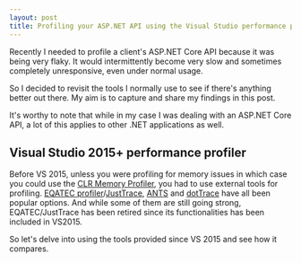 ```yaml
---
layout: post
title: Profiling your ASP.NET API using the Visual Studio performance profiler
---
```


Recently I needed to profile a client's ASP.NET Core API because it was being very flaky. It would intermittently become very slow and sometimes completely unresponsive, even under normal usage.

So I decided to revisit the tools I normally use to see if there's anything better out there. My aim is to capture and share my findings in this post.

It's worthy to note that while in my case I was dealing with an ASP.NET Core API, a lot of this applies to other .NET applications as well.


## Visual Studio 2015+ performance profiler

Before VS 2015, unless you were profiling for memory issues in which case you could use the [CLR Memory Profiler](https://www.microsoft.com/en-us/download/details.aspx?id=16273), you had to use external tools for profiling. [EQATEC profiler][1]/[JustTrace][1], [ANTS][2] and [dotTrace][3] have all been popular options. And while some of them are still going strong, EQATEC/JustTrace has been retired since its functionalities has been included in VS2015.

[1]: http://www.eqatec.com/Profiler/
[2]: http://www.red-gate.com/products/ants_performance_profiler/
[3]: http://www.jetbrains.com/profiler/

So let's delve into using the tools provided since VS 2015 and see how it compares.